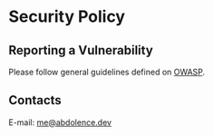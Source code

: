 # Security Policy

## Reporting a Vulnerability

Please follow general guidelines defined on
[OWASP](https://cheatsheetseries.owasp.org/cheatsheets/Vulnerability_Disclosure_Cheat_Sheet.html).

## Contacts

E-mail: [me@abdolence.dev](mailto:me@abdolence.dev)
